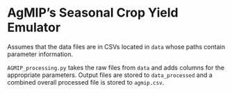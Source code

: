 # AgMIP’s Seasonal Crop Yield Emulator

Assumes that the data files are in CSVs located in `data` whose paths contain parameter information.

`AGMIP_processing.py` takes the raw files from `data` and adds columns for the appropriate parameters. Output files are stored to `data_processed` and a combined overall processed file is stored to `agmip.csv`.